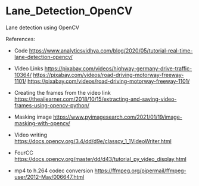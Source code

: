 # Lane_Detection_OpenCV
Lane detection using OpenCV


References:

* Code
https://www.analyticsvidhya.com/blog/2020/05/tutorial-real-time-lane-detection-opencv/


* Video Links
https://pixabay.com/videos/highway-germany-drive-traffic-10364/
https://pixabay.com/videos/road-driving-motorway-freeway-1101/
https://pixabay.com/videos/road-driving-motorway-freeway-1101/

* Creating the frames from the video link
https://theailearner.com/2018/10/15/extracting-and-saving-video-frames-using-opencv-python/

* Masking image
https://www.pyimagesearch.com/2021/01/19/image-masking-with-opencv/

* Video writing 
https://docs.opencv.org/3.4/dd/d9e/classcv_1_1VideoWriter.html

* FourCC
https://docs.opencv.org/master/dd/d43/tutorial_py_video_display.html

* mp4 to h.264 codec conversion
https://ffmpeg.org/pipermail/ffmpeg-user/2012-May/006647.html

